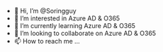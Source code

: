 - 👋 Hi, I’m @Soringguy
- 👀 I’m interested in Azure AD & O365
- 🌱 I’m currently learning Azure AD & O365
- 💞️ I’m looking to collaborate on Azure AD & O365
- 📫 How to reach me ...

<!---
Soringguy/Soringguy is a ✨ special ✨ repository because its `README.md` (this file) appears on your GitHub profile.
You can click the Preview link to take a look at your changes.
--->
